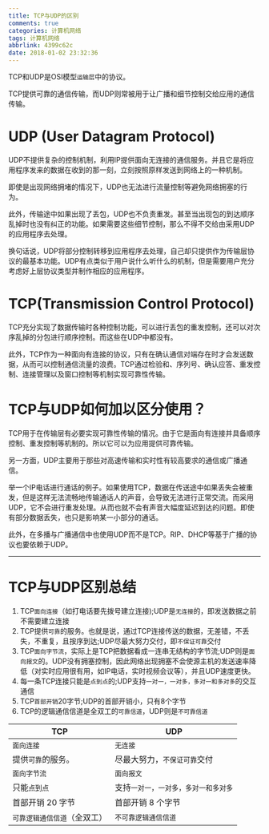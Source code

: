 ```yaml
---
title: TCP与UDP的区别
comments: true
categories: 计算机网络
tags: 计算机网络
abbrlink: 4399c62c
date: 2018-01-02 23:32:36
---
```


TCP和UDP是OSI模型`运输层`中的协议。

TCP提供可靠的通信传输，而UDP则常被用于让广播和细节控制交给应用的通信传输。

# UDP (User Datagram Protocol)

UDP不提供复杂的控制机制，利用IP提供面向无连接的通信服务。并且它是将应用程序发来的数据在收到的那一刻，立刻按照原样发送到网络上的一种机制。

即使是出现网络拥堵的情况下，UDP也无法进行流量控制等避免网络拥塞的行为。

此外，传输途中如果出现了丢包，UDP也不负责重发。甚至当出现包的到达顺序乱掉时也没有纠正的功能。如果需要这些细节控制，那么不得不交给由采用UDP的应用程序去处理。

换句话说，UDP将部分控制转移到应用程序去处理，自己却只提供作为传输层协议的最基本功能。UDP有点类似于用户说什么听什么的机制，但是需要用户充分考虑好上层协议类型并制作相应的应用程序。

# TCP(Transmission Control Protocol)

TCP充分实现了数据传输时各种控制功能，可以进行丢包的重发控制，还可以对次序乱掉的分包进行顺序控制。而这些在UDP中都没有。

此外，TCP作为一种面向有连接的协议，只有在确认通信对端存在时才会发送数据，从而可以控制通信流量的浪费。TCP通过检验和、序列号、确认应答、重发控制、连接管理以及窗口控制等机制实现可靠性传输。

# TCP与UDP如何加以区分使用？

TCP用于在传输层有必要实现可靠性传输的情况。由于它是面向有连接并具备顺序控制、重发控制等机制的。所以它可以为应用提供可靠传输。

另一方面，UDP主要用于那些对高速传输和实时性有较高要求的通信或广播通信。

举一个IP电话进行通话的例子。如果使用TCP，数据在传送途中如果丢失会被重发，但是这样无法流畅地传输通话人的声音，会导致无法进行正常交流。而采用UDP，它不会进行重发处理。从而也就不会有声音大幅度延迟到达的问题。即使有部分数据丢失，也只是影响某一小部分的通话。

此外，在多播与广播通信中也使用UDP而不是TCP。RIP、DHCP等基于广播的协议也要依赖于UDP。

---


# TCP与UDP区别总结
1. TCP`面向连接`（如打电话要先拨号建立连接);UDP是`无连接`的，即发送数据之前不需要建立连接
2. TCP提供`可靠`的服务。也就是说，通过TCP连接传送的数据，无差错，不丢失，不重复，且按序到达;UDP尽最大努力交付，即`不保证可靠`交付
3. TCP`面向字节流`，实际上是TCP把数据看成一连串无结构的字节流;UDP则是`面向报文`的。UDP没有拥塞控制，因此网络出现拥塞不会使源主机的发送速率降低（对实时应用很有用，如IP电话，实时视频会议等），并且UDP速度更快。
4. 每一条TCP连接只能是`点到点`的;UDP支持`一对一，一对多，多对一和多对多`的交互通信
5. TCP`首部开销`20字节;UDP的首部开销小，只有8个字节
6. TCP的逻辑通信信道是全双工的`可靠信道`，UDP则是`不可靠信道`


TCP|UDP
--|--
`面向连接`|`无连接`
提供`可靠`的服务。|尽最大努力，`不保证可靠`交付
`面向字节流`|`面向报文`
只能`点到点`|支持`一对一，一对多，多对一和多对多`
首部开销 20 字节|首部开销 8 个字节
`可靠逻辑通信信道`（全双工）|`不可靠逻辑通信信道`
